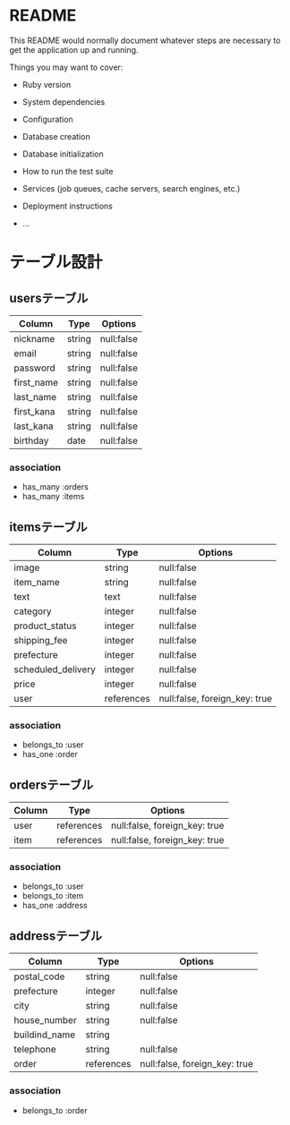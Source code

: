# README

This README would normally document whatever steps are necessary to get the
application up and running.

Things you may want to cover:

* Ruby version

* System dependencies

* Configuration

* Database creation

* Database initialization

* How to run the test suite

* Services (job queues, cache servers, search engines, etc.)

* Deployment instructions

* ...




# テーブル設計
<!-- マークダウン記法で記述 -->

<!-- ユーザー管理機能のテーブル -->
## usersテーブル

| Column     | Type    | Options    |
| ---------- | ------- | ---------- |
| nickname   | string  | null:false |
| email      | string  | null:false |
| password   | string  | null:false |
| first_name | string  | null:false |
| last_name  | string  | null:false |
| first_kana | string  | null:false |
| last_kana  | string  | null:false |
| birthday   | date    | null:false |


### association

- has_many :orders
- has_many :items

<!-- 商品情報のテーブル -->
## itemsテーブル

| Column             | Type       | Options                       |
| ------------------ | ---------- | ----------------------------- |
| image              | string     | null:false                    |
| item_name          | string     | null:false                    |
| text               | text       | null:false                    |
| category           | integer    | null:false                    |
| product_status     | integer    | null:false                    |
| shipping_fee       | integer    | null:false                    |
| prefecture         | integer    | null:false                    |
| scheduled_delivery | integer    | null:false                    |
| price              | integer    | null:false                    |
| user               | references | null:false, foreign_key: true |

### association

- belongs_to :user
- has_one :order

<!-- 購入情報のテーブル -->
## ordersテーブル

| Column      | Type       | Options                       |
| ----------- | ---------- | ----------------------------  |
| user        | references | null:false, foreign_key: true |
| item        | references | null:false, foreign_key: true |

### association

- belongs_to :user
- belongs_to :item
- has_one :address

<!-- 配送先住所のテーブル -->
## addressテーブル

| Column        | Type       | Options                       |
| ------------- | ---------- | ----------------------------  |
| postal_code   | string     | null:false                    |
| prefecture    | integer    | null:false                    |
| city          | string     | null:false                    |
| house_number  | string     | null:false                    |
| buildind_name | string     |                               |
| telephone     | string     | null:false                    |
| order         | references | null:false, foreign_key: true |

### association

- belongs_to :order
